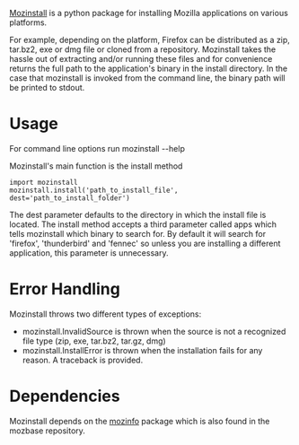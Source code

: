 [Mozinstall](https://github.com/mozilla/mozbase/tree/master/mozinstall)
is a python package for installing Mozilla applications on various platforms.

For example, depending on the platform, Firefox can be distributed as a 
zip, tar.bz2, exe or dmg file or cloned from a repository. Mozinstall takes the 
hassle out of extracting and/or running these files and for convenience returns
the full path to the application's binary in the install directory. In the case 
that mozinstall is invoked from the command line, the binary path will be 
printed to stdout.

# Usage

For command line options run mozinstall --help

Mozinstall's main function is the install method

    import mozinstall
    mozinstall.install('path_to_install_file', dest='path_to_install_folder')

The dest parameter defaults to the directory in which the install file is located.
The install method accepts a third parameter called apps which tells mozinstall which 
binary to search for. By default it will search for 'firefox', 'thunderbird' and 'fennec'
so unless you are installing a different application, this parameter is unnecessary.

# Error Handling

Mozinstall throws two different types of exceptions:

- mozinstall.InvalidSource is thrown when the source is not a recognized file type (zip, exe, tar.bz2, tar.gz, dmg)
- mozinstall.InstallError is thrown when the installation fails for any reason. A traceback is provided.

# Dependencies

Mozinstall depends on the [mozinfo](https://github.com/mozilla/mozbase/tree/master/mozinfo) 
package which is also found in the mozbase repository.
